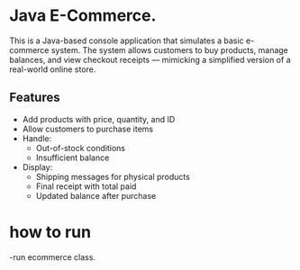 # Java E-Commerce.

This is a Java-based console application that simulates a basic e-commerce system. The system allows customers to buy products, manage balances, and view checkout receipts — mimicking a simplified version of a real-world online store.

## Features

- Add products with price, quantity, and ID
- Allow customers to purchase items
- Handle:
  - Out-of-stock conditions
  - Insufficient balance
- Display:
  - Shipping messages for physical products
  - Final receipt with total paid
  - Updated balance after purchase

 # how to run
  -run ecommerce class.


